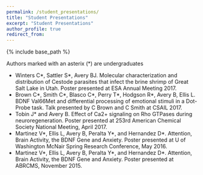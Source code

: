 ```yaml
---
permalink: /student_presentations/
title: "Student Presentations"
excerpt: "Student Presentations"
author_profile: true
redirect_from: 
---
```

{% include base_path %}

Authors marked with an asterix (\*) are undergraduates  
* Winters C\*, Sattler S\*, Avery BJ. Molecular characterization and distribution of Cestode parasites that infect the brine shrimp of Great Salt Lake in Utah. Poster presented at ESA Annual Meeting 2017.
* Brown C\*, Smith C\*, Blasco C\*, Perry T\*, Hodgson R\*, Avery B, Ellis L. BDNF Val66Met and differential processing of emotional stimuli in a Dot-Probe task. Talk presented by C Brown and C Smith at CSAIL 2017.
* Tobin J\* and Avery B. Effect of Ca2+ signaling on Rho GTPases during neuroregeneration. Poster presented at 253rd American Chemical Society National Meeting, April 2017.
* Martinez V\*, Ellis L, Avery B, Peralta Y\*, and Hernandez D\*. Attention, Brain Activity, the BDNF Gene and Anxiety.  Poster presented at U of Washington McNair Spring Research Conference, May 2016.
* Martinez V\*, Ellis L, Avery B, Peralta Y\*, and Hernandez D\*. Attention, Brain Activity, the BDNF Gene and Anxiety.  Poster presented at ABRCMS, November 2015.  
